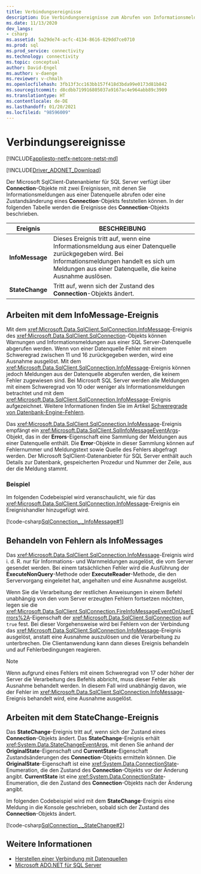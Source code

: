 ```yaml
---
title: Verbindungsereignisse
description: Die Verbindungsereignisse zum Abrufen von Informationsmeldungen aus einer Datenquelle und zur Bestimmung, ob ihr Zustand geändert wurde.
ms.date: 11/13/2020
dev_langs:
- csharp
ms.assetid: 5a29de74-acfc-4134-8616-829dd7ce0710
ms.prod: sql
ms.prod_service: connectivity
ms.technology: connectivity
ms.topic: conceptual
author: David-Engel
ms.author: v-daenge
ms.reviewer: v-chmalh
ms.openlocfilehash: 3fb13f3cc163bb157f418d3bda99e0173d81b842
ms.sourcegitcommit: d8cdbb719916805037a9167ac4e964abb89c3909
ms.translationtype: HT
ms.contentlocale: de-DE
ms.lasthandoff: 01/20/2021
ms.locfileid: "98596009"
---
```

# <a name="connection-events"></a>Verbindungsereignisse

[!INCLUDE[appliesto-netfx-netcore-netst-md](../../includes/appliesto-netfx-netcore-netst-md.md)]

[!INCLUDE[Driver_ADONET_Download](../../includes/driver_adonet_download.md)]

Der Microsoft SqlClient-Datenanbieter für SQL Server verfügt über **Connection**-Objekte mit zwei Ereignissen, mit denen Sie Informationsmeldungen aus einer Datenquelle abrufen oder eine Zustandsänderung eines **Connection**-Objekts feststellen können. In der folgenden Tabelle werden die Ereignisse des **Connection**-Objekts beschrieben.

|Ereignis|BESCHREIBUNG|  
|-----------|-----------------|  
|**InfoMessage**|Dieses Ereignis tritt auf, wenn eine Informationsmeldung aus einer Datenquelle zurückgegeben wird. Bei Informationsmeldungen handelt es sich um Meldungen aus einer Datenquelle, die keine Ausnahme auslösen.|  
|**StateChange**|Tritt auf, wenn sich der Zustand des **Connection**-Objekts ändert.|  

## <a name="work-with-the-infomessage-event"></a>Arbeiten mit dem InfoMessage-Ereignis

Mit dem <xref:Microsoft.Data.SqlClient.SqlConnection.InfoMessage>-Ereignis des <xref:Microsoft.Data.SqlClient.SqlConnection>-Objekts können Warnungen und Informationsmeldungen aus einer SQL Server-Datenquelle abgerufen werden. Wenn von einer Datenquelle Fehler mit einem Schweregrad zwischen 11 und 16 zurückgegeben werden, wird eine Ausnahme ausgelöst. Mit dem <xref:Microsoft.Data.SqlClient.SqlConnection.InfoMessage>-Ereignis können jedoch Meldungen aus der Datenquelle abgerufen werden, die keinem Fehler zugewiesen sind. Bei Microsoft SQL Server werden alle Meldungen mit einem Schweregrad von 10 oder weniger als Informationsmeldungen betrachtet und mit dem <xref:Microsoft.Data.SqlClient.SqlConnection.InfoMessage>-Ereignis aufgezeichnet. Weitere Informationen finden Sie im Artikel [Schweregrade von Datenbank-Engine-Fehlern](../../relational-databases/errors-events/database-engine-error-severities.md).

Das <xref:Microsoft.Data.SqlClient.SqlConnection.InfoMessage>-Ereignis empfängt ein <xref:Microsoft.Data.SqlClient.SqlInfoMessageEventArgs>-Objekt, das in der **Errors**-Eigenschaft eine Sammlung der Meldungen aus einer Datenquelle enthält. Die **Error**-Objekte in dieser Sammlung können auf Fehlernummer und Meldungstext sowie Quelle des Fehlers abgefragt werden. Der Microsoft SqlClient-Datenanbieter für SQL Server enthält auch Details zur Datenbank, gespeicherten Prozedur und Nummer der Zeile, aus der die Meldung stammt.

### <a name="example"></a>Beispiel

Im folgenden Codebeispiel wird veranschaulicht, wie für das <xref:Microsoft.Data.SqlClient.SqlConnection.InfoMessage>-Ereignis ein Ereignishandler hinzugefügt wird.

[!code-csharp[SqlConnection_._InfoMessage#1](~/../sqlclient/doc/samples/SqlConnection_InfoMessage_StateChange.cs#1)]

## <a name="handle-errors-as-infomessages"></a>Behandeln von Fehlern als InfoMessages

Das <xref:Microsoft.Data.SqlClient.SqlConnection.InfoMessage>-Ereignis wird i. d. R. nur für Informations- und Warnmeldungen ausgelöst, die vom Server gesendet werden. Bei einem tatsächlichen Fehler wird die Ausführung der **ExecuteNonQuery**-Methode oder **ExecuteReader**-Methode, die den Servervorgang eingeleitet hat, angehalten und eine Ausnahme ausgelöst.

Wenn Sie die Verarbeitung der restlichen Anweisungen in einem Befehl unabhängig von den vom Server erzeugten Fehlern fortsetzen möchten, legen sie die <xref:Microsoft.Data.SqlClient.SqlConnection.FireInfoMessageEventOnUserErrors%2A>-Eigenschaft der <xref:Microsoft.Data.SqlClient.SqlConnection> auf `true` fest. Bei dieser Vorgehensweise wird bei Fehlern von der Verbindung das <xref:Microsoft.Data.SqlClient.SqlConnection.InfoMessage>-Ereignis ausgelöst, anstatt eine Ausnahme auszulösen und die Verarbeitung zu unterbrechen. Die Clientanwendung kann dann dieses Ereignis behandeln und auf Fehlerbedingungen reagieren.

> [!NOTE]
> Wenn aufgrund eines Fehlers mit einem Schweregrad von 17 oder höher der Server die Verarbeitung des Befehls abbricht, muss dieser Fehler als Ausnahme behandelt werden. In diesem Fall wird unabhängig davon, wie der Fehler im <xref:Microsoft.Data.SqlClient.SqlConnection.InfoMessage>-Ereignis behandelt wird, eine Ausnahme ausgelöst.

## <a name="work-with-the-statechange-event"></a>Arbeiten mit dem StateChange-Ereignis

Das **StateChange**-Ereignis tritt auf, wenn sich der Zustand eines **Connection**-Objekts ändert. Das **StateChange**-Ereignis erhält <xref:System.Data.StateChangeEventArgs>, mit denen Sie anhand der **OriginalState**-Eigenschaft und **CurrentState**-Eigenschaft Zustandsänderungen des **Connection**-Objekts ermitteln können. Die **OriginalState**-Eigenschaft ist eine <xref:System.Data.ConnectionState>-Enumeration, die den Zustand des **Connection**-Objekts vor der Änderung angibt. **CurrentState** ist eine <xref:System.Data.ConnectionState>-Enumeration, die den Zustand des **Connection**-Objekts nach der Änderung angibt.

Im folgenden Codebeispiel wird mit dem **StateChange**-Ereignis eine Meldung in die Konsole geschrieben, sobald sich der Zustand des **Connection**-Objekts ändert.

[!code-csharp[SqlConnection_._StateChange#2](~/../sqlclient/doc/samples/SqlConnection_InfoMessage_StateChange.cs#2)]

## <a name="see-also"></a>Weitere Informationen

- [Herstellen einer Verbindung mit Datenquellen](connecting-to-data-source.md)
- [Microsoft ADO.NET für SQL Server](microsoft-ado-net-sql-server.md)